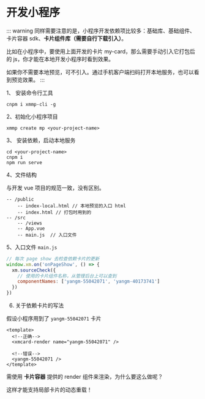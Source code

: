 # 开发小程序

::: warning
同样需要注意的是，小程序开发依赖项比较多：基础库、基础组件、卡片容器 sdk、**卡片组件库（需要自行下载引入）**。

比如在小程序中，要使用上面开发的卡片 my-card，那么需要手动引入它打包后的 js，你才能在本地开发小程序时看到效果。

如果你不需要本地预览，可不引入。通过手机客户端扫码打开本地服务，也可以看到预览效果。
:::

1、 安装命令行工具
```
cnpm i xmmp-cli -g
```

2、初始化小程序项目
```
xmmp create mp <your-project-name>
```

3、 安装依赖，启动本地服务

```
cd <your-project-name>
cnpm i
npm run serve
```

4、文件结构

与开发 vue 项目的规范一致，没有区别。

```
-- /public
    -- index-local.html // 本地预览的入口 html
    -- index.html // 打包时用到的
-- /src
    -- /views
    -- App.vue
    -- main.js  // 入口文件
```

5、入口文件 `main.js`
```js
// 每次 page show 去检查依赖卡片的更新
window.xm.on('onPageShow', () => {
  xm.sourceCheck({
    // 使用的卡片组件名称，从管理后台上可以查到
    componentNames: ['yangm-55042071', 'yangm-40173741']
  })
})
```

6. 关于依赖卡片的写法

假设小程序用到了 `yangm-55042071` 卡片

```vue
<template>  
  <!--正确-->
  <xmcard-render name="yangm-55042071" />

  <!--错误-->
  <yangm-55042071 />
</template>
```

需使用 **卡片容器** 提供的 render 组件来渲染，为什么要这么做呢？

这样才能支持局部卡片的动态重载！